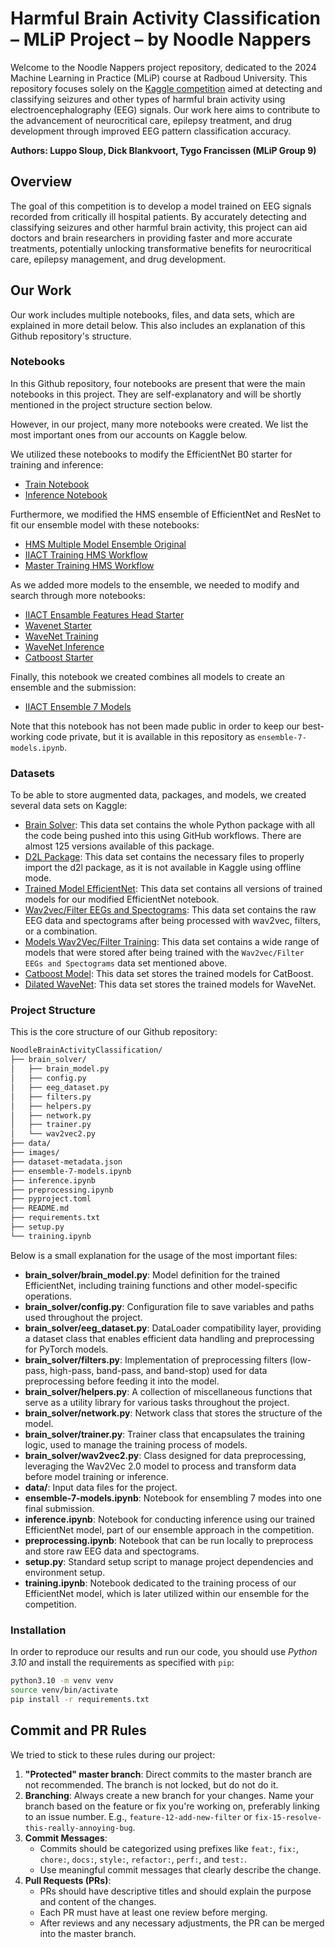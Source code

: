 # Harmful Brain Activity Classification – MLiP Project – by Noodle Nappers

Welcome to the Noodle Nappers project repository, dedicated to the 2024 Machine Learning in Practice (MLiP) course at Radboud University. This repository focuses solely on the [Kaggle competition](https://www.kaggle.com/competitions/hms-harmful-brain-activity-classification) aimed at detecting and classifying seizures and other types of harmful brain activity using electroencephalography (EEG) signals. Our work here aims to contribute to the advancement of neurocritical care, epilepsy treatment, and drug development through improved EEG pattern classification accuracy.

**Authors: Luppo Sloup, Dick Blankvoort, Tygo Francissen (MLiP Group 9)**

## Overview

The goal of this competition is to develop a model trained on EEG signals recorded from critically ill hospital patients. By accurately detecting and classifying seizures and other harmful brain activity, this project can aid doctors and brain researchers in providing faster and more accurate treatments, potentially unlocking transformative benefits for neurocritical care, epilepsy management, and drug development.

## Our Work

Our work includes multiple notebooks, files, and data sets, which are explained in more detail below. This also includes an explanation of this Github repository's structure.

### Notebooks

In this Github repository, four notebooks are present that were the main notebooks in this project. They are self-explanatory and will be shortly mentioned in the project structure section below.

However, in our project, many more notebooks were created. We list the most important ones from our accounts on Kaggle below.

We utilized these notebooks to modify the EfficientNet B0 starter for training and inference:

- [Train Notebook](https://www.kaggle.com/code/tygofrancissen/train-notebook)
- [Inference Notebook](https://www.kaggle.com/code/tygofrancissen/inference-notebook)

Furthermore, we modified the HMS ensemble of EfficientNet and ResNet to fit our ensemble model with these notebooks:

- [HMS Multiple Model Ensemble Original](https://www.kaggle.com/code/luepoe/hms-multiple-model-ensemble-4-notebooks-19b844)
- [IIACT Training HMS Workflow](https://www.kaggle.com/code/luepoe/iiact-training-hms-workflow)
- [Master Training HMS Workflow](https://www.kaggle.com/code/luepoe/master-training-hms-workflow)

As we added more models to the ensemble, we needed to modify and search through more notebooks:

- [IIACT Ensamble Features Head Starter](https://www.kaggle.com/code/luepoe/iiact-ensamble-features-head-starter)
- [Wavenet Starter](https://www.kaggle.com/code/luepoe/wavenet-starter-lb-0-66)
- [WaveNet Training](https://www.kaggle.com/code/luepoe/lb-0-46-dilatedinception-wavenet-training)
- [WaveNet Inference](https://www.kaggle.com/code/luepoe/lb-0-46-dilatedinception-wavenet-inference)
- [Catboost Starter](https://www.kaggle.com/code/luepoe/catboost-starter-lb-0-67)

Finally, this notebook we created combines all models to create an ensemble and the submission:

- [IIACT Ensemble 7 Models](https://www.kaggle.com/code/luepoe/iiact-ensamble-7-models)

Note that this notebook has not been made public in order to keep our best-working code private, but it is available in this repository as `ensemble-7-models.ipynb`.

### Datasets

To be able to store augmented data, packages, and models, we created several data sets on Kaggle:

- [Brain Solver](https://www.kaggle.com/datasets/luepoe/brain-solver): This data set contains the whole Python package with all the code being pushed into this using GitHub workflows. There are almost 125 versions available of this package.
- [D2L Package](https://www.kaggle.com/datasets/tygofrancissen/d2l-package): This data set contains the necessary files to properly import the d2l package, as it is not available in Kaggle using offline mode.
- [Trained Model EfficientNet](https://www.kaggle.com/datasets/tygofrancissen/trained-model-effnet-mlip9): This data set contains all versions of trained models for our modified EfficientNet notebook.
- [Wav2vec/Filter EEGs and Spectograms](https://www.kaggle.com/datasets/dickblankvoort/w2v-specs): This data set contains the raw EEG data and spectograms after being processed with wav2vec, filters, or a combination.
- [Models Wav2Vec/Filter Training](https://www.kaggle.com/datasets/dickblankvoort/models-first-wav2vec-training): This data set contains a wide range of models that were stored after being trained with the `Wav2vec/Filter EEGs and Spectograms` data set mentioned above.
- [Catboost Model](https://www.kaggle.com/datasets/luepoe/catboost-model): This data set stores the trained models for CatBoost.
- [Dilated WaveNet](https://www.kaggle.com/datasets/luepoe/dilated-wavenet): This data set stores the trained models for WaveNet.

### Project Structure

This is the core structure of our Github repository:

```txt
NoodleBrainActivityClassification/
├── brain_solver/
│   ├── brain_model.py
│   ├── config.py
│   ├── eeg_dataset.py
│   ├── filters.py
│   ├── helpers.py
│   ├── network.py
│   ├── trainer.py
│   └── wav2vec2.py
├── data/
├── images/
├── dataset-metadata.json
├── ensemble-7-models.ipynb
├── inference.ipynb
├── preprocessing.ipynb
├── pyproject.toml
├── README.md
├── requirements.txt
├── setup.py
└── training.ipynb
```

Below is a small explanation for the usage of the most important files:

- **brain_solver/brain_model.py**: Model definition for the trained EfficientNet, including training functions and other model-specific operations.
- **brain_solver/config.py**: Configuration file to save variables and paths used throughout the project.
- **brain_solver/eeg_dataset.py**: DataLoader compatibility layer, providing a dataset class that enables efficient data handling and preprocessing for PyTorch models.
- **brain_solver/filters.py**: Implementation of preprocessing filters (low-pass, high-pass, band-pass, and band-stop) used for data preprocessing before feeding it into the model.
- **brain_solver/helpers.py**: A collection of miscellaneous functions that serve as a utility library for various tasks throughout the project.
- **brain_solver/network.py**: Network class that stores the structure of the model.
- **brain_solver/trainer.py**: Trainer class that encapsulates the training logic, used to manage the training process of models.
- **brain_solver/wav2vec2.py**: Class designed for data preprocessing, leveraging the Wav2Vec 2.0 model to process and transform data before model training or inference.
- **data/**: Input data files for the project.
- **ensemble-7-models.ipynb**: Notebook for ensembling 7 modes into one final submission.
- **inference.ipynb**: Notebook for conducting inference using our trained EfficientNet model, part of our ensemble approach in the competition.
- **preprocessing.ipynb**: Notebook that can be run locally to preprocess and store raw EEG data and spectograms.
- **setup.py**: Standard setup script to manage project dependencies and environment setup.
- **training.ipynb**: Notebook dedicated to the training process of our EfficientNet model, which is later utilized within our ensemble for the competition.

### Installation

In order to reproduce our results and run our code, you should use _Python 3.10_ and install the requirements as specified with `pip`:

```bash
python3.10 -m venv venv
source venv/bin/activate
pip install -r requirements.txt
```

## Commit and PR Rules

We tried to stick to these rules during our project:

1. **"Protected" master branch**: Direct commits to the master branch are not recommended. The branch is not locked, but do not do it.
2. **Branching**: Always create a new branch for your changes. Name your branch based on the feature or fix you're working on, preferably linking to an issue number. E.g., `feature-12-add-new-filter` or `fix-15-resolve-this-really-annoying-bug`.
3. **Commit Messages**:
   - Commits should be categorized using prefixes like `feat:`, `fix:`, `chore:`, `docs:`, `style:`, `refactor:`, `perf:`, and `test:`.
   - Use meaningful commit messages that clearly describe the change.
4. **Pull Requests (PRs)**:
   - PRs should have descriptive titles and should explain the purpose and content of the changes.
   - Each PR must have at least one review before merging.
   - After reviews and any necessary adjustments, the PR can be merged into the master branch.
